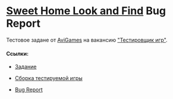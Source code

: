 # [Sweet Home Look and Find](https://www.bigfishgames.com/us/en/games/18765/sweet-home-look-and-find/?pc&lang=en) Bug Report

Тестовое задане от [AviGames](https://www.avigames.org/) на вакансию ["Тестировщик игр"](https://hh.ru/vacancy/115173428).

#### Ссылки:
*  [Задание](https://docs.google.com/document/d/1LyApsSFxXn0poojkB8C507qgTWBwL_TjKMnxl_YQCtw/edit?usp=sharing)

*  [Сборка тестируемой игры](https://drive.google.com/file/d/17S9iSCi_PjRtXgoFabi_BkNgGXUS4Q_Y/view?usp=sharing)

*  [Bug Report]()
